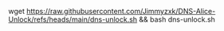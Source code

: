 wget https://raw.githubusercontent.com/Jimmyzxk/DNS-Alice-Unlock/refs/heads/main/dns-unlock.sh && bash dns-unlock.sh
